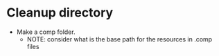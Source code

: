 # Cleanup directory

* Make a comp folder.
  * NOTE: consider what is the base path for the resources in .comp files

